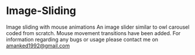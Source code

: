 # Image-Sliding
Image sliding with mouse animations
An image slider similar to owl carousel coded from scratch.
Mouse movement transitions have been added. For information regarding any bugs or usage please contact me on amanked1992@gmail.com
